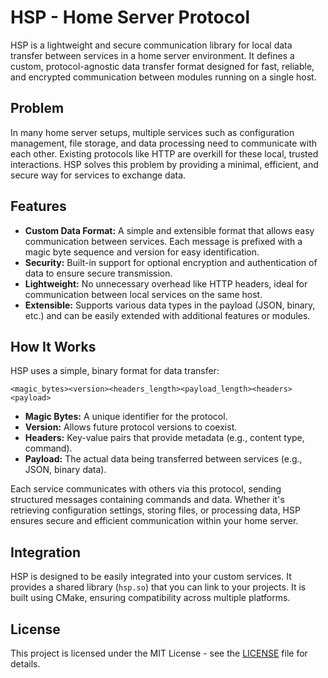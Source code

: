 # HSP - Home Server Protocol

HSP is a lightweight and secure communication library for local data transfer between services in a home server environment. It defines a custom, protocol-agnostic data transfer format designed for fast, reliable, and encrypted communication between modules running on a single host.

## Problem

In many home server setups, multiple services such as configuration management, file storage, and data processing need to communicate with each other. Existing protocols like HTTP are overkill for these local, trusted interactions. HSP solves this problem by providing a minimal, efficient, and secure way for services to exchange data.

## Features

- **Custom Data Format:** A simple and extensible format that allows easy communication between services. Each message is prefixed with a magic byte sequence and version for easy identification.
- **Security:** Built-in support for optional encryption and authentication of data to ensure secure transmission.
- **Lightweight:** No unnecessary overhead like HTTP headers, ideal for communication between local services on the same host.
- **Extensible:** Supports various data types in the payload (JSON, binary, etc.) and can be easily extended with additional features or modules.

## How It Works

HSP uses a simple, binary format for data transfer:

`<magic_bytes><version><headers_length><payload_length><headers><payload>`

- **Magic Bytes:** A unique identifier for the protocol.
- **Version:** Allows future protocol versions to coexist.
- **Headers:** Key-value pairs that provide metadata (e.g., content type, command).
- **Payload:** The actual data being transferred between services (e.g., JSON, binary data).

Each service communicates with others via this protocol, sending structured messages containing commands and data. Whether it's retrieving configuration settings, storing files, or processing data, HSP ensures secure and efficient communication within your home server.

## Integration

HSP is designed to be easily integrated into your custom services. It provides a shared library (`hsp.so`) that you can link to your projects. It is built using CMake, ensuring compatibility across multiple platforms.

## License

This project is licensed under the MIT License - see the [LICENSE](LICENSE) file for details.

